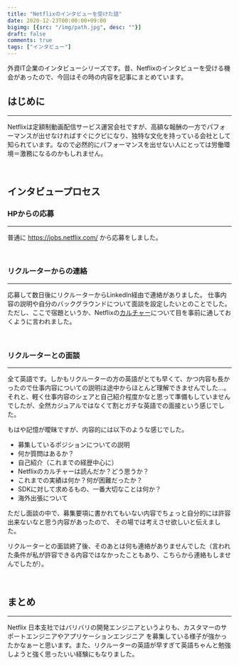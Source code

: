 ```yaml
---
title: "Netflixのインタビューを受けた話"
date: 2020-12-23T00:00:00+09:00
bigimg: [{src: "/img/path.jpg", desc: ""}]
draft: false
comments: true
tags: ["インタビュー"]
---
```


外資IT企業のインタビューシリーズです。昔、Netflixのインタビューを受ける機会があったので、今回はその時の内容を記事にまとめています。

<!--more-->

## はじめに
-------

Netflixは定額制動画配信サービス運営会社ですが、高額な報酬の一方でパフォーマンスが出せなければすぐにクビになり、独特な文化を持っている会社として知られています。なので必然的にパフォーマンスを出せない人にとっては労働環境＝激務になるのかもしれません。

<br>

## インタビュープロセス

### HPからの応募
-------

普通に https://jobs.netflix.com/ から応募をしました。

<br>

### リクルーターからの連絡
-------

応募して数日後にリクルーターからLinkedIn経由で連絡がありました。
仕事内容の説明や自分のバックグラウンドについて面談を設定したいとのことでした。
ただし、ここで宿題というか、Netflixの[カルチャー](https://jobs.netflix.com/culture?lang=%E6%97%A5%E6%9C%AC%E8%AA%9E)について目を事前に通しておくように言われました。

<br>

### リクルーターとの面談
-------

全て英語です。しかもリクルーターの方の英語がとても早くて、かつ内容も長かったので仕事内容についての説明は途中からほとんど理解できませんでした…。それと、軽く仕事内容のシェアと自己紹介程度かなと思って準備もしていませんでしたが、全然カジュアルではなくて割とガチな英語での面接という感じでした。

もはや記憶が曖昧ですが、内容的には以下のような感じでした。

- 募集しているポジションについての説明
- 何か質問はあるか？
- 自己紹介（これまでの経歴中心に）
- Netflixのカルチャーは読んだか？どう思うか？
- これまでの実績は何か？何が困難だったか？
- SDKに対して求めるもの、一番大切なことは何か？
- 海外出張について

ただし面談の中で、募集要項に書かれてもいない内容でちょっと自分的には許容出来ないなと思う内容があったので、
その場では考えさせ欲しいと伝えました。

リクルーターとの面談終了後、そのあとは何も連絡がありませんでした（言われた条件が私が許容できる内容ではなかったこともあり、こちらから連絡もしませんでしたが）。

<br>

## まとめ
-------
Netflix 日本支社ではバリバリの開発エンジニアというよりも、カスタマーのサポートエンジニアやアプリケーションエンジニア
を募集している様子が強かったかなぁーと思います。また、リクルーターの英語が早すぎて英語ちゃんと勉強しようと強く思ったいい経験にもなりました。

